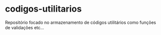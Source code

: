 # codigos-utilitarios
Repositório focado no armazenamento de códigos utilitários como funções de validações etc...

